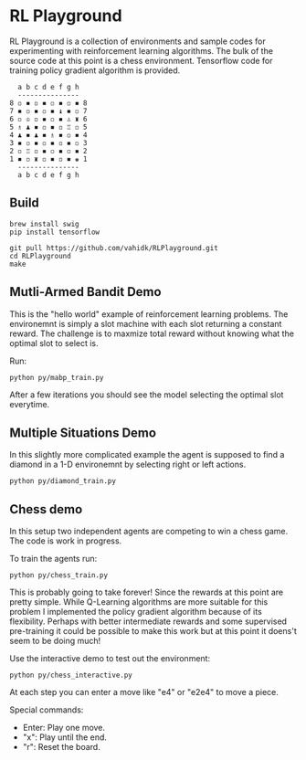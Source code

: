 # RL Playground #

RL Playground is a collection of environments and sample codes for experimenting
with reinforcement learning algorithms. The bulk of the source code at this
point is a chess environment. Tensorflow code for training policy gradient
algorithm is provided.

```
  a b c d e f g h
  ---------------
8 ◽ ◾ ◽ ◾ ◽ ◾ ◽ ◾ 8
7 ◾ ◽ ◾ ◽ ◾ ♝ ◾ ◽ 7
6 ◽ ♔ ◽ ◾ ◽ ◾ ♙ ♜ 6
5 ♗ ♟ ◾ ◽ ◾ ◽ ♖ ◽ 5
4 ♟ ◾ ♟ ◾ ♗ ◾ ◽ ◾ 4
3 ◾ ◽ ◾ ◽ ◾ ◽ ◾ ◽ 3
2 ◽ ♖ ◽ ◾ ◽ ◾ ◽ ◾ 2
1 ◾ ◽ ♜ ◽ ◾ ◽ ◾ ♚ 1
  ---------------
  a b c d e f g h
```


## Build
```
brew install swig
pip install tensorflow

git pull https://github.com/vahidk/RLPlayground.git
cd RLPlayground
make
``` 

## Mutli-Armed Bandit Demo
This is the "hello world" example of reinforcement learning problems. The
environemnt is simply a slot machine with each slot returning a constant 
reward. The challenge is to maxmize total reward without knowing what the
optimal slot to select is.

Run:
```
python py/mabp_train.py
```
After a few iterations you should see the model selecting the optimal
slot everytime. 

## Multiple Situations Demo
In this slightly more complicated example the agent is supposed to find
a diamond in a 1-D environemnt by selecting right or left actions. 
```
python py/diamond_train.py
``` 

## Chess demo
In this setup two independent agents are competing to win a chess game.
The code is work in progress.

To train the agents run:
```
python py/chess_train.py
```
This is probably going to take forever! Since the rewards at this point are
pretty simple. While Q-Learning algorithms are more suitable for this problem 
I implemented the policy gradient algorithm because of its flexibility.
Perhaps with better intermediate rewards and some supervised pre-training
it could be possible to make this work but at this point it doens't seem to
be doing much!    

Use the interactive demo to test out the environment:
``` 
python py/chess_interactive.py
```
At each step you can enter a move like "e4" or "e2e4" to move a piece.

Special commands:
- Enter: Play one move.
- "x": Play until the end.
- "r": Reset the board.
